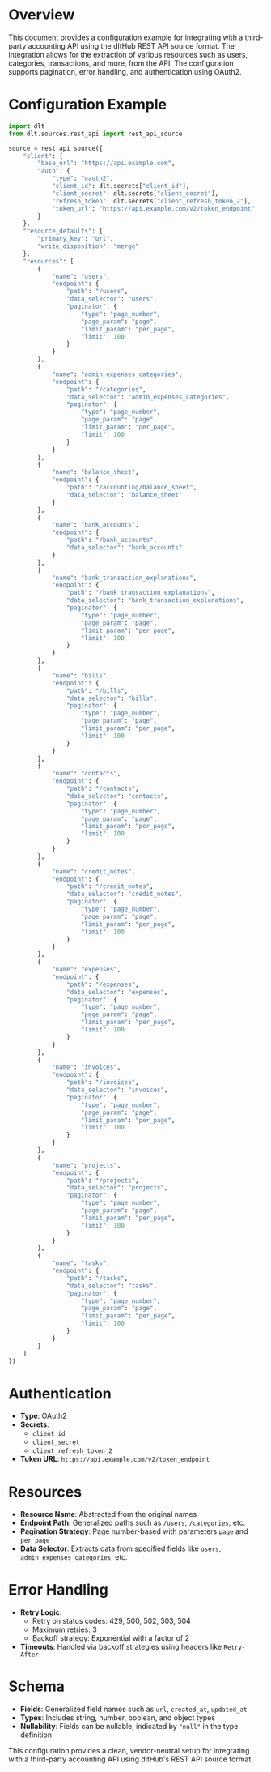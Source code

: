 # Overview

This document provides a configuration example for integrating with a third-party accounting API using the dltHub REST API source format. The integration allows for the extraction of various resources such as users, categories, transactions, and more, from the API. The configuration supports pagination, error handling, and authentication using OAuth2.

# Configuration Example

```python
import dlt
from dlt.sources.rest_api import rest_api_source

source = rest_api_source({
    "client": {
        "base_url": "https://api.example.com",
        "auth": {
            "type": "oauth2",
            "client_id": dlt.secrets["client_id"],
            "client_secret": dlt.secrets["client_secret"],
            "refresh_token": dlt.secrets["client_refresh_token_2"],
            "token_url": "https://api.example.com/v2/token_endpoint"
        }
    },
    "resource_defaults": {
        "primary_key": "url",
        "write_disposition": "merge"
    },
    "resources": [
        {
            "name": "users",
            "endpoint": {
                "path": "/users",
                "data_selector": "users",
                "paginator": {
                    "type": "page_number",
                    "page_param": "page",
                    "limit_param": "per_page",
                    "limit": 100
                }
            }
        },
        {
            "name": "admin_expenses_categories",
            "endpoint": {
                "path": "/categories",
                "data_selector": "admin_expenses_categories",
                "paginator": {
                    "type": "page_number",
                    "page_param": "page",
                    "limit_param": "per_page",
                    "limit": 100
                }
            }
        },
        {
            "name": "balance_sheet",
            "endpoint": {
                "path": "/accounting/balance_sheet",
                "data_selector": "balance_sheet"
            }
        },
        {
            "name": "bank_accounts",
            "endpoint": {
                "path": "/bank_accounts",
                "data_selector": "bank_accounts"
            }
        },
        {
            "name": "bank_transaction_explanations",
            "endpoint": {
                "path": "/bank_transaction_explanations",
                "data_selector": "bank_transaction_explanations",
                "paginator": {
                    "type": "page_number",
                    "page_param": "page",
                    "limit_param": "per_page",
                    "limit": 100
                }
            }
        },
        {
            "name": "bills",
            "endpoint": {
                "path": "/bills",
                "data_selector": "bills",
                "paginator": {
                    "type": "page_number",
                    "page_param": "page",
                    "limit_param": "per_page",
                    "limit": 100
                }
            }
        },
        {
            "name": "contacts",
            "endpoint": {
                "path": "/contacts",
                "data_selector": "contacts",
                "paginator": {
                    "type": "page_number",
                    "page_param": "page",
                    "limit_param": "per_page",
                    "limit": 100
                }
            }
        },
        {
            "name": "credit_notes",
            "endpoint": {
                "path": "/credit_notes",
                "data_selector": "credit_notes",
                "paginator": {
                    "type": "page_number",
                    "page_param": "page",
                    "limit_param": "per_page",
                    "limit": 100
                }
            }
        },
        {
            "name": "expenses",
            "endpoint": {
                "path": "/expenses",
                "data_selector": "expenses",
                "paginator": {
                    "type": "page_number",
                    "page_param": "page",
                    "limit_param": "per_page",
                    "limit": 100
                }
            }
        },
        {
            "name": "invoices",
            "endpoint": {
                "path": "/invoices",
                "data_selector": "invoices",
                "paginator": {
                    "type": "page_number",
                    "page_param": "page",
                    "limit_param": "per_page",
                    "limit": 100
                }
            }
        },
        {
            "name": "projects",
            "endpoint": {
                "path": "/projects",
                "data_selector": "projects",
                "paginator": {
                    "type": "page_number",
                    "page_param": "page",
                    "limit_param": "per_page",
                    "limit": 100
                }
            }
        },
        {
            "name": "tasks",
            "endpoint": {
                "path": "/tasks",
                "data_selector": "tasks",
                "paginator": {
                    "type": "page_number",
                    "page_param": "page",
                    "limit_param": "per_page",
                    "limit": 100
                }
            }
        }
    ]
})
```

# Authentication

- **Type**: OAuth2
- **Secrets**: 
  - `client_id`
  - `client_secret`
  - `client_refresh_token_2`
- **Token URL**: `https://api.example.com/v2/token_endpoint`

# Resources

- **Resource Name**: Abstracted from the original names
- **Endpoint Path**: Generalized paths such as `/users`, `/categories`, etc.
- **Pagination Strategy**: Page number-based with parameters `page` and `per_page`
- **Data Selector**: Extracts data from specified fields like `users`, `admin_expenses_categories`, etc.

# Error Handling

- **Retry Logic**: 
  - Retry on status codes: 429, 500, 502, 503, 504
  - Maximum retries: 3
  - Backoff strategy: Exponential with a factor of 2
- **Timeouts**: Handled via backoff strategies using headers like `Retry-After`

# Schema

- **Fields**: Generalized field names such as `url`, `created_at`, `updated_at`
- **Types**: Includes string, number, boolean, and object types
- **Nullability**: Fields can be nullable, indicated by `"null"` in the type definition

This configuration provides a clean, vendor-neutral setup for integrating with a third-party accounting API using dltHub's REST API source format.